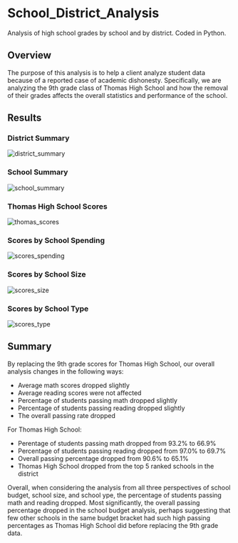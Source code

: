 # School_District_Analysis

Analysis of high school grades by school and by district. Coded in Python.

## Overview

The purpose of this analysis is to help a client analyze student data because of a reported case of academic dishonesty. Specifically, we are analyzing the 9th grade class of Thomas High School and how the removal of their grades affects the overall statistics and performance of the school. 

## Results

### District Summary
![district_summary](/Users/simon/Desktop/district_summary.png)

### School Summary
![school_summary](/Users/simon/Desktop/school_summary.png)

### Thomas High School Scores
![thomas_scores](/Users/simon/Desktop/thomas_scores.png)

### Scores by School Spending
![scores_spending](/Users/simon/Desktop/scores_spending.png)

### Scores by School Size
![scores_size](/Users/simon/Desktop/scores_size.png)

### Scores by School Type
![scores_type](/Users/simon/Desktop/scores_type.png)


## Summary

By replacing the 9th grade scores for Thomas High School, our overall analysis changes in the following ways:

* Average math scores dropped slightly
* Average reading scores were not affected
* Percentage of students passing math dropped slightly
* Percentage of students passing reading dropped slightly
* The overall passing rate dropped

For Thomas High School:

* Perentage of students passing math dropped from 93.2% to 66.9%
* Percentage of students passing reading dropped from 97.0% to 69.7%
* Overall passing percentage dropped from 90.6% to 65.1%
* Thomas High School dropped from the top 5 ranked schools in the district

Overall, when considering the analysis from all three perspectives of school budget, school size, and school ype, the percentage of students passing math and reading dropped. Most significantly, the overall passing percentage dropped in the school budget analysis, perhaps suggesting that few other schools in the same budget bracket had such high passing percentages as Thomas High School did before replacing the 9th grade data.
